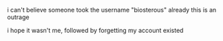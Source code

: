 i can't believe someone took the username "biosterous" already this is an outrage

i hope it wasn't me, followed by forgetting my account existed
